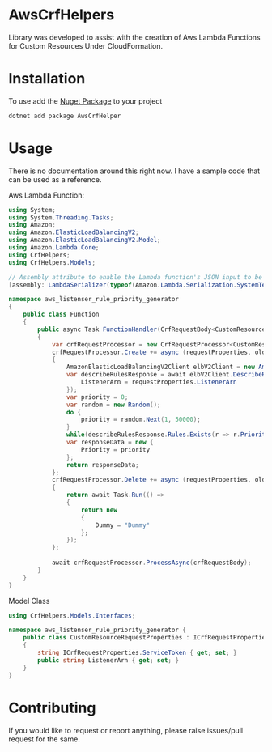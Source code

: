 # AwsCrfHelpers

Library was developed to assist with the creation of Aws Lambda Functions for Custom Resources Under CloudFormation.
# Installation
To use add the [Nuget Package](https://www.nuget.org/packages/AwsCrfHelper/) to your project
``` sh
dotnet add package AwsCrfHelper
```
# Usage
There is no documentation around this right now. I have a sample code that can be used as a reference.

Aws Lambda Function:
``` C#
using System;
using System.Threading.Tasks;
using Amazon;
using Amazon.ElasticLoadBalancingV2;
using Amazon.ElasticLoadBalancingV2.Model;
using Amazon.Lambda.Core;
using CrfHelpers;
using CrfHelpers.Models;

// Assembly attribute to enable the Lambda function's JSON input to be converted into a .NET class.
[assembly: LambdaSerializer(typeof(Amazon.Lambda.Serialization.SystemTextJson.DefaultLambdaJsonSerializer))]

namespace aws_listenser_rule_priority_generator
{
    public class Function
    {
        public async Task FunctionHandler(CrfRequestBody<CustomResourceRequestProperties> crfRequestBody, ILambdaContext context)
        {
            var crfRequestProcessor = new CrfRequestProcessor<CustomResourceRequestProperties, object>();
            crfRequestProcessor.Create += async (requestProperties, oldRequestProperties) =>
            {
                AmazonElasticLoadBalancingV2Client elbV2Client = new AmazonElasticLoadBalancingV2Client(RegionEndpoint.EUWest1);
                var describeRulesResponse = await elbV2Client.DescribeRulesAsync(new DescribeRulesRequest  {
                    ListenerArn = requestProperties.ListenerArn
                });
                var priority = 0;
                var random = new Random();
                do {
                    priority = random.Next(1, 50000);
                }
                while(describeRulesResponse.Rules.Exists(r => r.Priority == priority.ToString()));
                var responseData = new {
                    Priority = priority
                };
                return responseData;
            };
            crfRequestProcessor.Delete += async (requestProperties, oldRequestProperties) =>
            {
                return await Task.Run(() =>
                {
                    return new
                    {
                        Dummy = "Dummy"
                    };
                });
            };
            
            await crfRequestProcessor.ProcessAsync(crfRequestBody);
        }
    }
}
```
Model Class
``` C#
using CrfHelpers.Models.Interfaces;

namespace aws_listenser_rule_priority_generator {
    public class CustomResourceRequestProperties : ICrfRequestProperties
    {
        string ICrfRequestProperties.ServiceToken { get; set; }
        public string ListenerArn { get; set; }
    }
}
```
# Contributing
If you would like to request or report anything, please raise issues/pull request for the same.